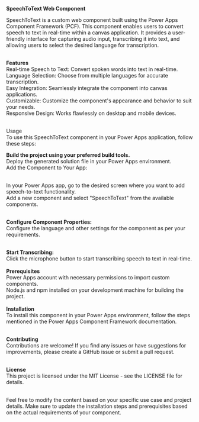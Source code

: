 **SpeechToText Web Component**<br>

SpeechToText is a custom web component built using the Power Apps Component Framework (PCF). This component enables users to convert speech to text in real-time within a canvas application. It provides a user-friendly interface for capturing audio input, transcribing it into text, and allowing users to select the desired language for transcription.<br><br>

**Features**<br>
Real-time Speech to Text: Convert spoken words into text in real-time.<br>
Language Selection: Choose from multiple languages for accurate transcription.<br>
Easy Integration: Seamlessly integrate the component into canvas applications.<br>
Customizable: Customize the component's appearance and behavior to suit your needs.<br>
Responsive Design: Works flawlessly on desktop and mobile devices.<br><br>

Usage<br>
To use this SpeechToText component in your Power Apps application, follow these steps:<br>

**Build the project using your preferred build tools.**<br>
Deploy the generated solution file in your Power Apps environment.<br>
Add the Component to Your App:<br><br>

In your Power Apps app, go to the desired screen where you want to add speech-to-text functionality.<br>
Add a new component and select "SpeechToText" from the available components.<br><br>

**Configure Component Properties:**<br>
Configure the language and other settings for the component as per your requirements.<br><br>

**Start Transcribing:**<br>
Click the microphone button to start transcribing speech to text in real-time.<br><br>
**Prerequisites**<br>
Power Apps account with necessary permissions to import custom components.<br>
Node.js and npm installed on your development machine for building the project.<br><br>
**Installation**<br>
To install this component in your Power Apps environment, follow the steps mentioned in the Power Apps Component Framework documentation.<br><br>

**Contributing**<br>
Contributions are welcome! If you find any issues or have suggestions for improvements, please create a GitHub issue or submit a pull request.<br><br>

**License**<br>
This project is licensed under the MIT License - see the LICENSE file for details.<br><br>

Feel free to modify the content based on your specific use case and project details. Make sure to update the installation steps and prerequisites based on the actual requirements of your component.
